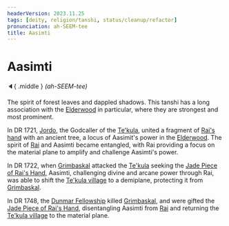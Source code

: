 ```yaml
---
headerVersion: 2023.11.25
tags: [deity, religion/tanshi, status/cleanup/refactor]
pronunciation: ah-SEEM-tee
title: Aasimti
---
```

# Aasimti
:speaker:{ .middle } *(ah-SEEM-tee)*  



The spirit of forest leaves and dappled shadows. This tanshi has a long association with the [Elderwood](<../../../gazetteer/chasa-nahadi-watershed/elderwood.md>) in particular, where they are strongest and most prominent. 


In DR 1721, [Jordo](<../../../people/deno-qai/jordo.md>), the Godcaller of the [Te'kula](<../../../groups/deno-qai-tribes/te-kula.md>), united a fragment of [Rai's hand](<../../../campaigns/dunmari-frontier/treasure/notable-items/jade-piece-of-rai-s-hand.md>) with an ancient tree, a locus of Aasimit's power in the [Elderwood](<../../../gazetteer/chasa-nahadi-watershed/elderwood.md>). The spirit of [Rai](<../../../people/pcs/great-war/rai.md>) and Aasimti became entangled, with Rai providing a focus on the material plane to amplify and challenge Aasimti's power. 

In DR 1722, when [Grimbaskal](<../../../people/other-nonhumans/mezzar.md>) attacked the [Te'kula](<../../../groups/deno-qai-tribes/te-kula.md>) seeking the [Jade Piece of Rai's Hand](<../../../campaigns/dunmari-frontier/treasure/notable-items/jade-piece-of-rai-s-hand.md>), Aasimti, challenging divine and arcane power through Rai, was able to shift the [Te'kula village](<../../../gazetteer/chasa-nahadi-watershed/te-kula-village.md>) to a demiplane, protecting it from [Grimbaskal](<../../../people/other-nonhumans/mezzar.md>). 

In DR 1748, the [Dunmar Fellowship](<../../../people/pcs/dunmar-fellowship/dunmar-fellowship.md>) killed [Grimbaskal](<../../../people/other-nonhumans/mezzar.md>), and were gifted the [Jade Piece of Rai's Hand](<../../../campaigns/dunmari-frontier/treasure/notable-items/jade-piece-of-rai-s-hand.md>), disentangling Aasimti from [Rai](<../../../people/pcs/great-war/rai.md>) and returning the [Te'kula village](<../../../gazetteer/chasa-nahadi-watershed/te-kula-village.md>) to the material plane. 



